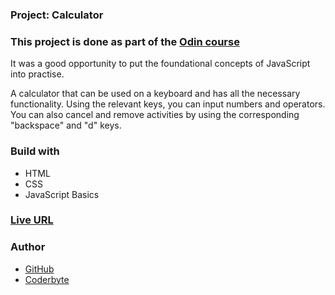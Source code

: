 ### Project: Calculator

### This project is done as part of the [Odin course](https://www.theodinproject.com/dashboard)

It was a good opportunity to put the foundational concepts of JavaScript into practise.

A calculator that can be used on a keyboard and has all the necessary functionality. Using the relevant keys, you can input numbers and operators. You can also cancel and remove activities by using the corresponding "backspace" and "d" keys.

### Build with

- HTML
- CSS
- JavaScript Basics

### [Live URL](https://saba-bar95.github.io/calculator/)

### Author

- [GitHub](https://github.com/saba-bar95)
- [Coderbyte](https://coderbyte.com/profile/gegewp)
